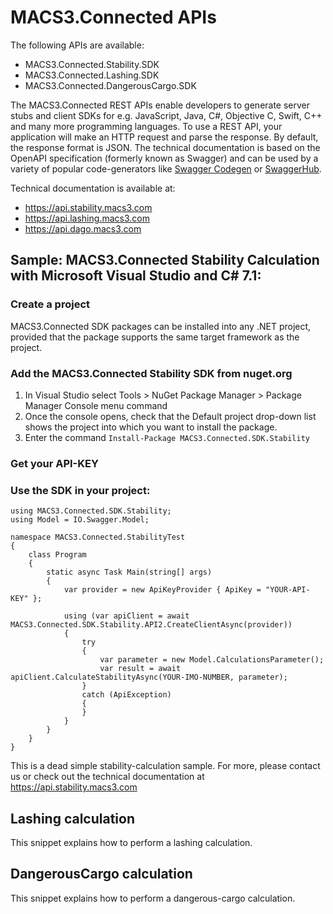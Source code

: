 # MACS3.Connected APIs

The following APIs are available:

* MACS3.Connected.Stability.SDK
* MACS3.Connected.Lashing.SDK
* MACS3.Connected.DangerousCargo.SDK

The MACS3.Connected REST APIs enable developers to generate server stubs and client SDKs for e.g. JavaScript, Java, C#, Objective C, Swift, C++ and many more programming languages. To use a REST API, your application will make an HTTP request and parse the response. By default, the response format is JSON.
The technical documentation is based on the OpenAPI specification (formerly known as Swagger) and can be used by a variety of popular code-generators like [Swagger Codegen](https://swagger.io/tools/swagger-codegen) or [SwaggerHub](https://swagger.io/tools/swaggerhub).

Technical documentation is available at:

* https://api.stability.macs3.com
* https://api.lashing.macs3.com
* https://api.dago.macs3.com

## Sample: MACS3.Connected Stability Calculation with Microsoft Visual Studio and C# 7.1:

### Create a project
MACS3.Connected SDK packages can be installed into any .NET project, provided that the package supports the same target framework as the project.

### Add the MACS3.Connected Stability SDK from nuget.org
1. In Visual Studio select Tools > NuGet Package Manager > Package Manager Console menu command
2. Once the console opens, check that the Default project drop-down list shows the project into which you want to install the package.
3. Enter the command ```Install-Package MACS3.Connected.SDK.Stability```

### Get your API-KEY

### Use the SDK in your project:
```
using MACS3.Connected.SDK.Stability;
using Model = IO.Swagger.Model;

namespace MACS3.Connected.StabilityTest
{
    class Program
    {
        static async Task Main(string[] args)
        {
            var provider = new ApiKeyProvider { ApiKey = "YOUR-API-KEY" };
            
            using (var apiClient = await MACS3.Connected.SDK.Stability.API2.CreateClientAsync(provider))
            {
                try
                {
                    var parameter = new Model.CalculationsParameter();
                    var result = await apiClient.CalculateStabilityAsync(YOUR-IMO-NUMBER, parameter);
                }
                catch (ApiException)
                {
                }
            }
        }
    }
}
```

This is a dead simple stability-calculation sample. For more, please contact us or check out the technical documentation at https://api.stability.macs3.com

## Lashing calculation
This snippet explains how to perform a lashing calculation.

## DangerousCargo calculation
This snippet explains how to perform a dangerous-cargo calculation.
